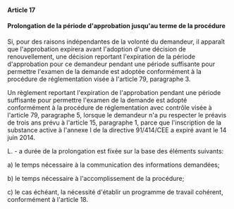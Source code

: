 #### Article 17
#### Prolongation de la période d'approbation jusqu'au terme de la procédure

Si, pour des raisons indépendantes de la volonté du demandeur, il apparaît que l'approbation expirera avant l'adoption d'une décision de renouvellement, une décision reportant l'expiration de la période d'approbation pour ce demandeur pendant une période suffisante pour permettre l'examen de la demande est adoptée conformément à la procédure de réglementation visée à l'article 79, paragraphe 3.

Un règlement reportant l'expiration de l'approbation pendant une période suffisante pour permettre l'examen de la demande est adopté conformément à la procédure de réglementation avec contrôle visée à l'article 79, paragraphe 5, lorsque le demandeur n'a pu respecter le préavis de trois ans prévu à l'article 15, paragraphe 1, parce que l'inscription de la substance active à l'annexe I de la directive 91/414/CEE a expiré avant le 14 juin 2014.

L. - a durée de la prolongation est fixée sur la base des éléments suivants:

a) le temps nécessaire à la communication des informations demandées;

b) le temps nécessaire à l'accomplissement de la procédure;

c) le cas échéant, la nécessité d'établir un programme de travail cohérent, conformément à l'article 18.
